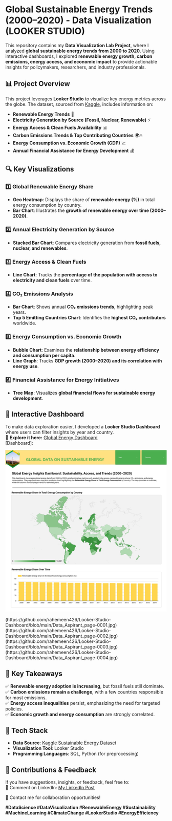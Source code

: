 # Global Sustainable Energy Trends (2000–2020) - Data Visualization  (LOOKER STUDIO)

This repository contains my **Data Visualization Lab Project**, where I analyzed **global sustainable energy trends from 2000 to 2020**. Using interactive dashboards, I explored **renewable energy growth, carbon emissions, energy access, and economic impact** to provide actionable insights for policymakers, researchers, and industry professionals.  

## 📊 Project Overview  

This project leverages **Looker Studio** to visualize key energy metrics across the globe. The dataset, sourced from [Kaggle](https://www.kaggle.com/datasets/anshtanwar/global-data-on-sustainable-energy), includes information on:  
- **Renewable Energy Trends** 🌱  
- **Electricity Generation by Source (Fossil, Nuclear, Renewable)** ⚡  
- **Energy Access & Clean Fuels Availability** 📊  
- **Carbon Emissions Trends & Top Contributing Countries** 🌍🔥  
- **Energy Consumption vs. Economic Growth (GDP)** 📈  
- **Annual Financial Assistance for Energy Development** 💰  

## 🔍 Key Visualizations  

### 1️⃣ Global Renewable Energy Share  
- **Geo Heatmap**: Displays the share of **renewable energy (%)** in total energy consumption by country.  
- **Bar Chart**: Illustrates the **growth of renewable energy over time (2000–2020)**.  

### 2️⃣ Annual Electricity Generation by Source  
- **Stacked Bar Chart**: Compares electricity generation from **fossil fuels, nuclear, and renewables**.  

### 3️⃣ Energy Access & Clean Fuels  
- **Line Chart**: Tracks the **percentage of the population with access to electricity and clean fuels** over time.  

### 4️⃣ CO₂ Emissions Analysis  
- **Bar Chart**: Shows annual **CO₂ emissions trends**, highlighting peak years.  
- **Top 5 Emitting Countries Chart**: Identifies the **highest CO₂ contributors** worldwide.  

### 5️⃣ Energy Consumption vs. Economic Growth  
- **Bubble Chart**: Examines the **relationship between energy efficiency and consumption per capita**.  
- **Line Graph**: Tracks **GDP growth (2000–2020) and its correlation with energy use**.  

### 6️⃣ Financial Assistance for Energy Initiatives  
- **Tree Map**: Visualizes **global financial flows for sustainable energy development**.  

## 🚀 Interactive Dashboard  

To make data exploration easier, I developed a **Looker Studio Dashboard** where users can filter insights by year and country.  
🔗 **Explore it here:** [Global Energy Dashboard](https://lookerstudio.google.com/s/mdSpfLUyEdE)  
[Dashboard]: 
<p align="center">
  <img src="https://github.com/rahemeen426/Looker-Studio-Dashboard/blob/main/Data_Aspirant_page-0001.jpg" width="600">
</p>
(https://github.com/rahemeen426/Looker-Studio-Dashboard/blob/main/Data_Aspirant_page-0001.jpg)
(https://github.com/rahemeen426/Looker-Studio-Dashboard/blob/main/Data_Aspirant_page-0002.jpg)
(https://github.com/rahemeen426/Looker-Studio-Dashboard/blob/main/Data_Aspirant_page-0003.jpg)
(https://github.com/rahemeen426/Looker-Studio-Dashboard/blob/main/Data_Aspirant_page-0004.jpg)

## 📌 Key Takeaways  

✅ **Renewable energy adoption is increasing**, but fossil fuels still dominate.  
✅ **Carbon emissions remain a challenge**, with a few countries responsible for most emissions.  
✅ **Energy access inequalities** persist, emphasizing the need for targeted policies.  
✅ **Economic growth and energy consumption** are strongly correlated.  

## 🔧 Tech Stack  

- **Data Source**: [Kaggle Sustainable Energy Dataset](https://www.kaggle.com/datasets/anshtanwar/global-data-on-sustainable-energy)  
- **Visualization Tool**: Looker Studio  
- **Programming Languages**: SQL, Python (for preprocessing)  

## 📢 Contributions & Feedback  

If you have suggestions, insights, or feedback, feel free to:  
💬 Comment on LinkedIn: [My LinkedIn Post](https://www.linkedin.com/in/rahemeen-khan-94841a111/)

📧 Contact me for collaboration opportunities!  

**#DataScience #DataVisualization #RenewableEnergy #Sustainability #MachineLearning #ClimateChange #LookerStudio #EnergyEfficiency**  
